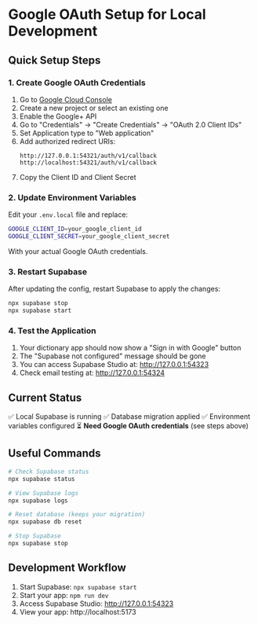 # Google OAuth Setup for Local Development

## Quick Setup Steps

### 1. Create Google OAuth Credentials

1. Go to [Google Cloud Console](https://console.developers.google.com/)
2. Create a new project or select an existing one
3. Enable the Google+ API
4. Go to "Credentials" → "Create Credentials" → "OAuth 2.0 Client IDs"
5. Set Application type to "Web application"
6. Add authorized redirect URIs:
   ```
   http://127.0.0.1:54321/auth/v1/callback
   http://localhost:54321/auth/v1/callback
   ```
7. Copy the Client ID and Client Secret

### 2. Update Environment Variables

Edit your `.env.local` file and replace:
```bash
GOOGLE_CLIENT_ID=your_google_client_id
GOOGLE_CLIENT_SECRET=your_google_client_secret
```

With your actual Google OAuth credentials.

### 3. Restart Supabase

After updating the config, restart Supabase to apply the changes:
```bash
npx supabase stop
npx supabase start
```

### 4. Test the Application

1. Your dictionary app should now show a "Sign in with Google" button
2. The "Supabase not configured" message should be gone
3. You can access Supabase Studio at: http://127.0.0.1:54323
4. Check email testing at: http://127.0.0.1:54324

## Current Status

✅ Local Supabase is running
✅ Database migration applied
✅ Environment variables configured
⏳ **Need Google OAuth credentials** (see steps above)

## Useful Commands

```bash
# Check Supabase status
npx supabase status

# View Supabase logs
npx supabase logs

# Reset database (keeps your migration)
npx supabase db reset

# Stop Supabase
npx supabase stop
```

## Development Workflow

1. Start Supabase: `npx supabase start`
2. Start your app: `npm run dev`
3. Access Supabase Studio: http://127.0.0.1:54323
4. View your app: http://localhost:5173